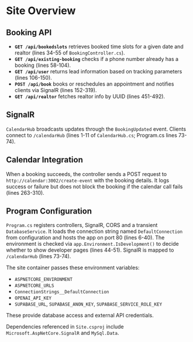 # Site Overview

## Booking API
- **`GET /api/bookedslots`** retrieves booked time slots for a given date and realtor (lines 34-55 of `BookingController.cs`).
- **`GET /api/existing-booking`** checks if a phone number already has a booking (lines 58-104).
- **`GET /api/user`** returns lead information based on tracking parameters (lines 106-150).
- **`POST /api/book`** books or reschedules an appointment and notifies clients via SignalR (lines 152-319).
- **`GET /api/realtor`** fetches realtor info by UUID (lines 451-492).

## SignalR
`CalendarHub` broadcasts updates through the `BookingUpdated` event. Clients connect to `/calendarHub` (lines 1-11 of `CalendarHub.cs`; Program.cs lines 73-74).

## Calendar Integration
When a booking succeeds, the controller sends a POST request to `http://calendar:3002/create-event` with the booking details. It logs success or failure but does not block the booking if the calendar call fails (lines 263-310).

## Program Configuration
`Program.cs` registers controllers, SignalR, CORS and a transient `DatabaseService`. It loads the connection string named `DefaultConnection` from configuration and hosts the app on port 80 (lines 6-40). The environment is checked via `app.Environment.IsDevelopment()` to decide whether to show developer pages (lines 44-51). SignalR is mapped to `/calendarHub` (lines 73-74).

The site container passes these environment variables:
- `ASPNETCORE_ENVIRONMENT`
- `ASPNETCORE_URLS`
- `ConnectionStrings__DefaultConnection`
- `OPENAI_API_KEY`
- `SUPABASE_URL`, `SUPABASE_ANON_KEY`, `SUPABASE_SERVICE_ROLE_KEY`

These provide database access and external API credentials.

Dependencies referenced in `Site.csproj` include `Microsoft.AspNetCore.SignalR` and `MySql.Data`.
